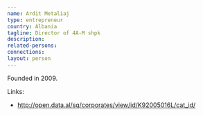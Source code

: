 ```yaml
---
name: Ardit Metaliaj
type: entrepreneur
country: Albania
tagline: Director of 4A-M shpk
description:
related-persons:
connections:
layout: person
---
```

Founded in 2009.

Links:
* <http://open.data.al/sq/corporates/view/id/K92005016L/cat_id/>

